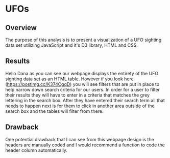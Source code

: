 # UFOs
 
## Overview
 The purpose of this analysis is to present a visualization of a UFO sighting data set utilizing JavaScript and it's D3 library, HTML and CSS.

## Results
 Hello Dana as you can see our webpage displays the entirety of the UFO sighting data set as an HTML table. However if you look here (https://postimg.cc/K374CgqD) you will see filters that are put in place to help narrow down search criteria for our users. In order for a user to filter their results they will have to enter in a criteria that matches the grey lettering in the search box. After they have entered their search term all that needs to happen next is for them to click in another area outside of the search box and the tables will filter from there.

## Drawback
One potential drawback that I can see from this webpage design is the headers are manually coded and I would recommend a function to code the header column automatically.